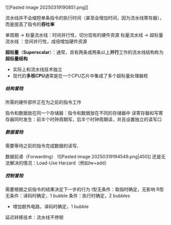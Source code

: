 ![[Pasted image 20250319190851.png]]


流水线并不会缩短单条指令的执行时间（甚至会增加时间，因为流水线寄存器），而是提高了指令的**吞吐率**

单周期 $\to$ 标量流水线：时间并行性，切分现有的硬件资源 
标量流水线 $\to$ 超标量流水线 ：空间并行性，成倍增加硬件资源

**超标量**（**Superscalar**）：通常，具有两条或两条以上**并行**工作的流水线结构称为**超标量结构**
- 实际上和流水线技术独立
- 现代的**多核CPU**通常是在一个CPU芯片中集成了多个超标量处理器核

##### 结构冒险
所需的硬件部件正在为之前的指令工作

指令和数据放在同一个存储器：指令和数据放在不同的存储器中
读寄存器和写寄存器同时发生：前半个时钟周期写，后半个时钟周期读，并且设置独立的读写口

##### 数据冒险
需要等待之前的指令完成数据的读写、

数据前递（Forwarding）
![[Pasted image 20250319194549.png|450]]
还是无法解决的情况：Load-Use Harzard（例如lw+add）


##### 控制冒险
需要根据之前指令的结果决定下一步的行为
I型无条件：取指时确定，无影响 
R型无条件：译码时确定，1 bubble 
条件：执行时确定，2 bubbles 
- 增加额外电路，译码时确定，1 bubble

延迟转移技术：流水线不停顿